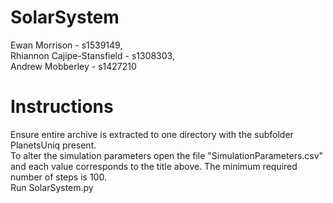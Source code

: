 # SolarSystem
Ewan Morrison - s1539149, </br>
Rhiannon Cajipe-Stansfield - s1308303, </br>
Andrew Mobberley - s1427210 </br>

# Instructions
Ensure entire archive is extracted to one directory with the subfolder PlanetsUniq present. </br>
To alter the simulation parameters open the file "SimulationParameters.csv" and each value corresponds to the title above. The minimum required number of steps is 100. </br>
Run SolarSystem.py
